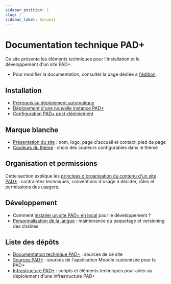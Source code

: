 ```yaml
---
sidebar_position: 1
slug: /
sidebar_label: Accueil
---
```


# Documentation technique PAD+

Ce site présente les éléments techniques pour l'installation et le développement d'un site PAD+.

- Pour modifier la documentation, consulter la page dédiée à [l'édition](./doc-edition).

## Installation

- [Prérequis au déploiement automatique](installation/prerequis)
- [Déploiement d'une nouvelle instance PAD+](installation/deploiement)
- [Configuration PAD+ post-déploiement](installation/configuration)

## Marque blanche

- [Présentation du site](marqueblanche/presentation) : nom, logo, page d'accueil et contact, pied de page
- [Couleurs du thème](marqueblanche/couleurs) : choix des couleurs configurables dans le thème

## Organisation et permissions

Cette section explique les [principes d'organisation du contenu d'un site PAD+](organisation/contenu) : contraintes techniques, conventions d'usage à décider, rôles et permissions des usagers.

## Développement

- Comment [installer un site PAD+ en local](developpement/setup-local) pour le développement ?
- [Personnalisation de la langue](developpement/custom-lang) : maintenance du paquetage et versioning des chaînes

## Liste des dépôts

 - [Documentation technique PAD+](https://github.com/e-PSHAD/pad-doc) : sources de ce site
 - [Sources PAD+](https://github.com/e-PSHAD/PAD) : sources de l'application Moodle customisée pour la PAD+
 - [Infrastructure PAD+](https://github.com/e-PSHAD/pad-infra) : scripts et éléments techniques pour aider au déploiement d'une infrastructure PAD+
